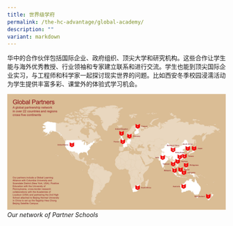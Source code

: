 ```yaml
---
title: 世界级学府
permalink: /the-hc-advantage/global-academy/
description: ""
variant: markdown
---
```

华中的合作伙伴包括国际企业、政府组织、顶尖大学和研究机构。这些合作让学生能与海外优秀教授、行业领袖和专家建立联系和进行交流。学生也能到顶尖国际企业实习，与工程师和科学家一起探讨现实世界的问题。比如西安冬季校园浸濡活动为学生提供丰富多彩、课堂外的体验式学习机会。


![](/images/Global_Partners.jpg)
*Our network of Partner Schools*